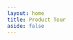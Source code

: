 ```yaml
---
layout: home
title: Product Tour
aside: false
---
```


<script setup>

const cards = [
    {
        text: `The dashboard. Select a folder of content to describe; load a previously used folder or manage data pack data.
        Whether you are describing research data, creating a cultural collection or just discovering what your content
        is about, everything you do will be stored in this folder. <br/><strong>Nothing is locked up inside Describo.</strong>`,
        image: "/images/tour/desktop1.webp",
    },
    {
        text: "Get started by pressing the help button to activate context sensitive help. The documentation link in the navigation bar links to context specific documentation.",
        image: "/images/tour/desktop2.webp",
    },
    {
        text: `When a folder is selected, the root dataset is shown in the middle pane along with a file browser on the left.
       In the navigation bar we can see which folder is loaded as well as controls to load a profile and access application settings.
        `,
        image: "/images/tour/desktop3.webp",
    },
    {
        text: `Selecting a entity of type 'File' will calculate file metadata, create an entry for the file in the crate and display a preview of it
        in the right hand panel.`,
        image: "/images/tour/desktop4.webp",
    },
    {
        text: `Describo makes all of Schema.org available to you. In the image we can see all of the properties defined by schema.org
        for an entity of type File; all the way back up the hierarchy to Thing. In addition, we can see what data types each property is expecting.
        The 'about' property expects an entity of type 'Thing' and Describo will enforce that.`,
        image: "/images/tour/desktop5.webp",
    },
    {
        text: `Entities can be created directly. 'Spatial Coverage' is expecting an entity of type Place and Describo provides controls to create a new entity of that type.`,
        image: "/images/tour/desktop6.webp",
    },
    {
        text: `Navigating to the entity we can then start managing its data. Shown is the Geometry component which enables creating
        a custom geometry for the Geo property.`,
        image:  "/images/tour/desktop7.webp",
    },
    {
        text: `Describo can perform Optical Character Recoginition (OCR) and entity recognition of your data. You can mark
        up entities and create rich datasets of entities mentioned in your data. see:
        <a href="/docs/guide/tutorials/transcribing-content.html">/docs/guide/tutorials/transcribing-content.html</a>`,
        image:  "/images/tour/desktop8.webp",
    },
    {
        text: `When using the transcription tools the data is written into the RO-Crate. And the markup is created as data attributes in the HTML.`,
        image:  [ "/images/tour/desktop9.webp",  "/images/tour/transcribe1.webp" ]
    },
     {
        text: `Describo interfaces with a conversational AI assistant to help you interrogate and understand your content. In this image
                the assistant has first summarised the text then, acting as an anthropologist, it has described the main topics.
                Finally, as a social scientist, the assistant explains the narrative with respect to any cultural symbolism. In each response,
                detailed examples are provided from the text to support the commentary.`,
        image:   "/images/tutorial-transcribing-content-assistant/assistant1.webp"
    },
     {
        text: `Any description or defined term that you create is then associated to the file in the metadata.`,
        image:   "/images/tutorial-transcribing-content-assistant/assistant3.webp"
    },
      {
        text: `And defined terms can be looked up and attached to other content that you are working on.`,
        image:   "/images/tutorial-transcribing-content-assistant/assistant4.webp"
    },
    {
        text: `Describo is totally configurable via profiles. Profiles are JSON files that describe how the interface looks and  what a user can do.
        Profiles can be loaded from your computer or from the Describo Profiles Repository. Profiles are cached locally for reuse.`,
        image: "/images/tour/desktop10.webp",
    },
    {
        text: `When a profile is loaded, the view will adapt based on the instructions in that profile. In this example, the profile defines a tabbed layout for Dataset entities in addition to showing specific properties. This allows the profile author to define exactly how the UI should look for their users and guide them on what is required.`,
        image: "/images/tour/desktop11.webp",
    },
    {
        text: `Describo is totally configurable. It supports English and Hungarian (for now) and there are controls for various aspects of its operation.`,
        image: ["/images/tour/desktop12.webp", "/images/tour/describo-i18-en.webp", "/images/tour/describo-i18-hu.webp"],
    },
    {
        text: `There are controls to view the entities in the crate and jump directly to any entity.`,
        image: "/images/tour/desktop13.webp",
    },
    { text: `There is a control to directly edit the context.`, image: "/images/tour/desktop14.webp" },
    { text: `And one to preview the JSON linked data.`, image: "/images/tour/desktop15.webp" },

];
</script>

<StackComponent :cards="cards"  class="mt-10 p-4 bg-slate-100 rounded-lg"></StackComponent>
